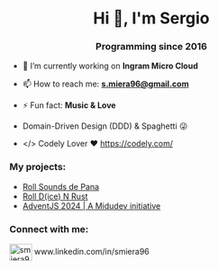 <h1 align="center">Hi 👋, I'm Sergio</h1>
<h3 align="center">Programming since 2016</h3>

- 🔭 I’m currently working on **Ingram Micro Cloud**

- 📫 How to reach me: **s.miera96@gmail.com**

- ⚡ Fun fact: **Music & Love**

- Domain-Driven Design (DDD) & Spaghetti 😜

- </> Codely Lover ❤️ https://codely.com/

<h3 align="left">My projects:</h3>

- <a href="https://smiera96.github.io/Roll-Sounds-de-Pana/" target="_blank">Roll Sounds de Pana</a>
- <a href="https://github.com/smiera96/roll-d-n-rust" target="_blank">Roll D(ice) N Rust</a>
- <a href="https://github.com/smiera96/FunkyDev---AdventJS-2024" target="_blank">AdventJS 2024 | A Midudev initiative</a>

<h3 align="left">Connect with me:</h3>
<p align="left">
<a href="www.linkedin.com/in/smiera96" target="blank"><img align="center" src="https://raw.githubusercontent.com/rahuldkjain/github-profile-readme-generator/master/src/images/icons/Social/linked-in-alt.svg" alt="smiera96" height="30" width="40" /></a> www.linkedin.com/in/smiera96
</p>
